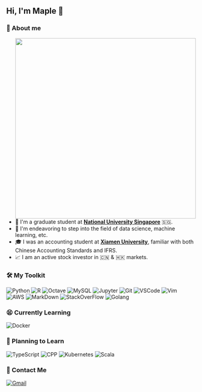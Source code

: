 ## Hi, I'm Maple 👋

<!--
**ForstMaple/ForstMaple** is a ✨ _special_ ✨ repository because its `README.md` (this file) appears on your GitHub profile.

Here are some ideas to get you started:

- 🔭 I’m currently working on ...
- 🌱 I’m currently learning ...
- 👯 I’m looking to collaborate on ...
- 🤔 I’m looking for help with ...
- 💬 Ask me about ...
- 📫 How to reach me: ...
- 😄 Pronouns: ...
- ⚡ Fun fact: ...
-->

### 🍁️ About me

<img align="right" src="https://github-readme-stats.vercel.app/api?username=ForstMaple&show_icons=true&icon_color=CE1D2D&text_color=718096&bg_color=ffffff&hide_border=true&count_private=true" width="480px">

- 🏫 I'm a graduate student at [**National University Singapore**](https://nus.edu.sg) 🇸🇬.
- 🤯 I'm endeavoring to step into the field of data science, machine learning, etc.
- 🎓 I was an accounting student at [**Xiamen University**](https://www.xmu.edu.cn), familiar with both Chinese Accounting Standards and IFRS.
- 📈 I am an active stock investor in 🇨🇳 & 🇭🇰 markets.

### 🛠️ My Toolkit
![Python][shield_Python] ![R][shield_R] ![Octave][shield_Octave] ![MySQL][shield_MySQL] ![Jupyter][shield_Jupyter] ![Git][shield_git]
![VSCode][shield_vs-code] ![Vim][shield_vim] ![AWS][shield_AWS] ![MarkDown][shield_markdown] ![StackOverFlow][shield_StackOverFlow] 
![Golang][shield_Golang]

### 😫 Currently Learning
![Docker][shield_Docker]
 
### 📖 Planning to Learn
![TypeScript][shield_TypeScript] ![CPP][shield_Cpp] ![Kubernetes][shield_Kubernetes] ![Scala][shield_Scala]

### 📮️ Contact Me
[![Gmail][shield_Gmail]](mailto:ForstMaple@gmail.com)



<!-- Shield Links -->
[shield_git]: https://img.shields.io/badge/git-%23F05033.svg?style=for-the-badge&logo=git&logoColor=white
[shield_MySQL]: https://img.shields.io/badge/mysql-%2300f.svg?style=for-the-badge&logo=mysql&logoColor=white
[shield_Python]: https://img.shields.io/badge/python-%2314354C.svg?style=for-the-badge&logo=python&logoColor=white
[shield_vs-code]: https://img.shields.io/badge/VisualStudioCode-0078d7.svg?style=for-the-badge&logo=visual-studio-code&logoColor=white
[shield_R]: https://img.shields.io/badge/R-276DC3?style=for-the-badge&logo=r&logoColor=white
[shield_markdown]: https://img.shields.io/badge/Markdown-000000?style=for-the-badge&logo=markdown&logoColor=white
[shield_Gmail]: https://img.shields.io/badge/Gmail-D14836?style=for-the-badge&logo=gmail&logoColor=white
[shield_Xcode]: https://img.shields.io/badge/Xcode-007ACC?style=for-the-badge&logo=Xcode&logoColor=white
[shield_Vim]: https://img.shields.io/badge/VIM-%2311AB00.svg?style=for-the-badge&logo=vim&logoColor=white
[shield_StackOverFlow]: https://img.shields.io/badge/-Stackoverflow-FE7A16?style=for-the-badge&logo=stack-overflow&logoColor=white
[shield_pandas]: https://img.shields.io/badge/pandas-%23150458.svg?style=for-the-badge&logo=pandas&logoColor=white
[shield_numpy]: https://img.shields.io/badge/numpy-%23013243.svg?style=for-the-badge&logo=numpy&logoColor=white
[shield_Jupyter]: https://img.shields.io/badge/Jupyter-%23F37626.svg?style=for-the-badge&logo=Jupyter&logoColor=white
[shield_TypeScript]: https://img.shields.io/badge/typescript-%23007ACC.svg?style=for-the-badge&logo=typescript&logoColor=white
[shield_Golang]: https://img.shields.io/badge/go-%2300ADD8.svg?style=for-the-badge&logo=go&logoColor=white
[shield_Cpp]: https://img.shields.io/badge/c++-%2300599C.svg?style=for-the-badge&logo=c%2B%2B&logoColor=white
[shield_Java]: https://img.shields.io/badge/java-%23ED8B00.svg?style=for-the-badge&logo=java&logoColor=white
[shield_Julia]: https://img.shields.io/badge/-Julia-9558B2?style=for-the-badge&logo=julia&logoColor=white
[shield_Scala]: https://img.shields.io/badge/scala-%23DC322F.svg?style=for-the-badge&logo=scala&logoColor=white
[shield_Octave]: https://img.shields.io/badge/OCTAVE-darkblue?style=for-the-badge&logo=octave&logoColor=fcd683
[shield_AWS]: https://img.shields.io/badge/AWS-%23FF9900.svg?style=for-the-badge&logo=amazon-aws&logoColor=white
[shield_Docker]: https://img.shields.io/badge/docker-%230db7ed.svg?style=for-the-badge&logo=docker&logoColor=white
[shield_Kubernetes]: https://img.shields.io/badge/kubernetes-%23326ce5.svg?style=for-the-badge&logo=kubernetes&logoColor=white
